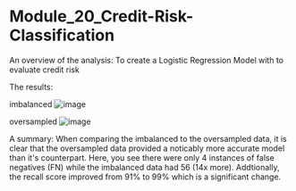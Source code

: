 # Module_20_Credit-Risk-Classification

An overview of the analysis: To create a Logistic Regression Model with to evaluate credit risk

The results: 

imbalanced ![image](https://github.com/adrakevasquez/Module_20_Credit-Risk-Classification/assets/131911413/95dd569d-392e-423f-9c6e-484741ef2414)

oversampled ![image](https://github.com/adrakevasquez/Module_20_Credit-Risk-Classification/assets/131911413/3d7ee983-40a5-4d64-b0ba-66423926e6ee)


A summary:
When comparing the imbalanced to the oversampled data, it is clear that the oversampled data provided a noticably more accurate model than it's counterpart. Here, you see there were only 4 instances of false negatives (FN) while the imbalanced data had 56 (14x more). Addtionally, the recall score improved from 91% to 99% which is a significant change. 


